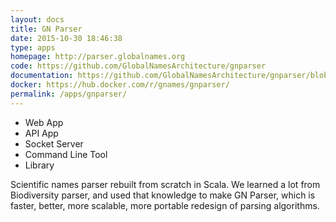 ```yaml
---
layout: docs
title: GN Parser
date: 2015-10-30 18:46:38
type: apps
homepage: http://parser.globalnames.org
code: https://github.com/GlobalNamesArchitecture/gnparser
documentation: https://github.com/GlobalNamesArchitecture/gnparser/blob/master/README.rst
docker: https://hub.docker.com/r/gnames/gnparser/
permalink: /apps/gnparser/
---
```


<div class="note application">

  <ul>
    <li>Web App</li>
    <li>API App</li>
    <li>Socket Server</li>
    <li>Command Line Tool</li>
    <li>Library</li>
  </ul>

  <p> Scientific names parser rebuilt from scratch in Scala. We learned a lot
  from Biodiversity parser, and used that knowledge to make GN Parser, which is
  faster, better, more scalable, more portable redesign of parsing algorithms.
  </p>

</div>
